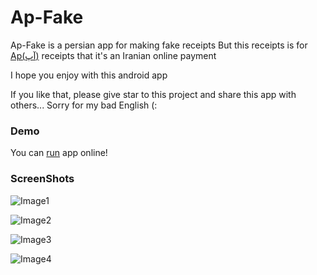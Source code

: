 # Ap-Fake

Ap-Fake is a persian app for making fake receipts
But this receipts is for [Ap(آپ)](https://asanpardakht.ir/) receipts that it's an Iranian online payment

I hope you enjoy with this android app

If you like that, please give star to this project and share this app with others...
Sorry for my bad English (:

### Demo

You can [run](https://appetize.io/app/vf3dttdx0jd593r7xg966cqpa4) app online!

### ScreenShots

![Image1](https://uupload.ir/files/kaz7_whatsapp_image_2021-01-19_at_4.21.31_pm.jpeg)

![Image2](<https://uupload.ir/files/n0a4_whatsapp_image_2021-01-19_at_4.21.31_pm_(1).jpeg>)

![Image3](<https://uupload.ir/files/nht1_whatsapp_image_2021-01-19_at_4.21.31_pm_(2).jpeg>)

![Image4](https://uupload.ir/files/2lfg_whatsapp_image_2021-01-19_at_4.22.06_pm.jpeg)
